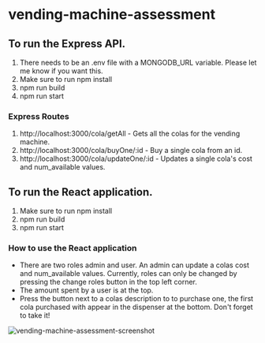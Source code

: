 # vending-machine-assessment

## To run the Express API.
  1. There needs to be an .env file with a MONGODB_URL variable. Please let me know if you want this.
  2. Make sure to run npm install
  3. npm run build
  4. npm run start
### Express Routes
  1. http://localhost:3000/cola/getAll
    - Gets all the colas for the vending machine.
  2. http://localhost:3000/cola/buyOne/:id
    - Buy a single cola from an id.
  3. http://localhost:3000/cola/updateOne/:id
    - Updates a single cola's cost and num_available values.
  
## To run the React application.
  1. Make sure to run npm install
  2. npm run build
  3. npm run start
  
### How to use the React application
  - There are two roles admin and user. An admin can update a colas cost and num_available values. Currently, roles can only be changed by pressing the change roles button in the top left corner.
  - The amount spent by a user is at the top.
  - Press the button next to a colas description to to purchase one, the first cola purchased with appear in the dispenser at the bottom. Don't forget to take it!
  
![vending-machine-assessment-screenshot](https://user-images.githubusercontent.com/50780917/176020262-0f152fa8-b43e-42a0-a334-c53b83bebb14.png)
